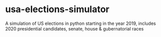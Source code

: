 # usa-elections-simulator
A simulation of US elections in python starting in the year 2019, includes 2020 presidential candidates, senate, house & gubernatorial races

